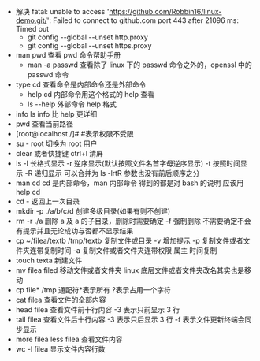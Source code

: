 - 解决 fatal: unable to access 'https://github.com/Robbin16/linux-demo.git/': Failed to connect to github.com port 443 after 21096 ms: Timed out
  - git config --global --unset http.proxy
  - git config --global --unset https.proxy
- man pwd 查看 pwd 命令帮助手册
  - man -a passwd 查看除了 linux 下的 passwd 命令之外的，openssl 中的 passwd 命令
- type cd 查看命令是内部命令还是外部命令
  - help cd 内部命令用这个格式的 help 查看
  - ls --help 外部命令 help 格式
- info ls info 比 help 更详细
- pwd 查看当前路径
- [root@localhost /]# #表示权限不受限
- su - root 切换为 root 用户
- clear 或者快捷键 ctrl+l 清屏
- ls -l 长格式显示 -r 逆序显示(默认按照文件名首字母逆序显示) -t 按照时间显示 -R 递归显示 可以合并为 ls -lrtR 参数也没有前后顺序之分
- man cd cd 是内部命令，man 内部命令 得到的都是对 bash 的说明 应该用 help cd
- cd - 返回上一次目录
- mkdir -p ./a/b/c/d 创建多级目录(如果有则不创建)
- rm -r ./a 删除 a 及 a 的子目录，删除时需要确定 -f 强制删除 不需要确定不会有提示并且无论成功与否都不显示结果
- cp ~/filea/textb /tmp/textb 复制文件或目录 -v 增加提示 -p 复制文件或者文件夹连带复制时间 -a 复制文件或者文件夹连带权限 属主 时间复制
- touch texta 新建文件
- mv filea filed 移动文件或者文件夹 linux 底层文件或者文件夹改名其实也是移动
- cp file* /tmp 通配符*表示所有 ?表示占用一个字符
- cat filea 查看文件的全部内容
- head filea 查看文件前十行内容 -3 表示只前显示 3 行
- tail filea 查看文件后十行内容 -3 表示只后显示 3 行 -f 表示文件更新终端会同步显示
- more filea less filea 查看文件内容
- wc -l filea 显示文件内容行数

